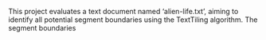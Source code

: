 This project evaluates a text document named ‘alien-life.txt’, aiming to identify all potential segment boundaries using the TextTiling algorithm. The segment boundaries 